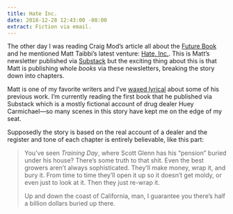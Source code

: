 ```yaml
---
title: Hate Inc.
date: 2018-12-28 12:43:00 -08:00
extract: Fiction via email.
---
```


The other day I was reading Craig Mod’s article all about the [Future Book](https://www.wired.com/story/future-book-is-here-but-not-what-we-expected/) and he mentioned Matt Taibbi’s latest venture: [Hate, Inc.](hatehttps://taibbi.substack.com). This is Matt’s newsletter published via [Substack](https://www.substack.com/) but the exciting thing about this is that Matt is publishing whole _books_ via these newsletters, breaking the story down into chapters. 

Matt is one of my favorite writers and I’ve [waxed lyrical](https://robinrendle.com/notes/an-archipeligo-man/) about some of his previous work. I’m currently reading the first book that he published via Substack which is a mostly fictional account of drug dealer Huey Carmichael—so many scenes in this story have kept me on the edge of my seat. 

Supposedly the story is based on the real account of a dealer and the register and tone of each chapter is entirely believable, like this part: 

> You’ve seen _Training Day_, where Scott Glenn has his “pension” buried under his house? There’s some truth to that shit. Even the best growers aren’t always sophisticated. They’ll make money, wrap it, and bury it. From time to time they’ll open it up so it doesn’t get moldy, or even just to look at it. Then they just re-wrap it. 
>
> Up and down the coast of California, man, I guarantee you there’s half a billion dollars buried up there. 